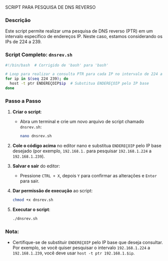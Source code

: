 SCRIPT PARA PESQUISA DE DNS REVERSO

### Descrição

Este script permite realizar uma pesquisa de DNS reverso (PTR) em um intervalo específico de endereços IP. Neste caso, estamos considerando os IPs de 224 a 239.

### Script Completo: `dnsrev.sh`

```bash
#!/bin/bash  # Corrigido de 'bash' para 'bash'

# Loop para realizar a consulta PTR para cada IP no intervalo de 224 a 239
for ip in $(seq 224 239); do 
  host -t ptr ENDEREÇOIP$ip  # Substitua ENDEREÇOIP pelo IP base
done
```

### Passo a Passo

1. **Criar o script**:
   - Abra um terminal e crie um novo arquivo de script chamado `dnsrev.sh`:
     ```bash
     nano dnsrev.sh
     ```

2. **Cole o código acima** no editor nano e substitua `ENDEREÇOIP` pelo IP base desejado (por exemplo, `192.168.1.` para pesquisar `192.168.1.224` a `192.168.1.239`).

3. **Salvar e sair** do editor:
   - Pressione `CTRL + X`, depois `Y` para confirmar as alterações e `Enter` para sair.

4. **Dar permissão de execução** ao script:
   ```bash
   chmod +x dnsrev.sh
   ```

5. **Executar o script**:
   ```bash
   ./dnsrev.sh
   ```

### Nota:

- Certifique-se de substituir `ENDEREÇOIP` pelo IP base que deseja consultar. Por exemplo, se você quiser pesquisar o intervalo `192.168.1.224` a `192.168.1.239`, você deve usar `host -t ptr 192.168.1.$ip`.

